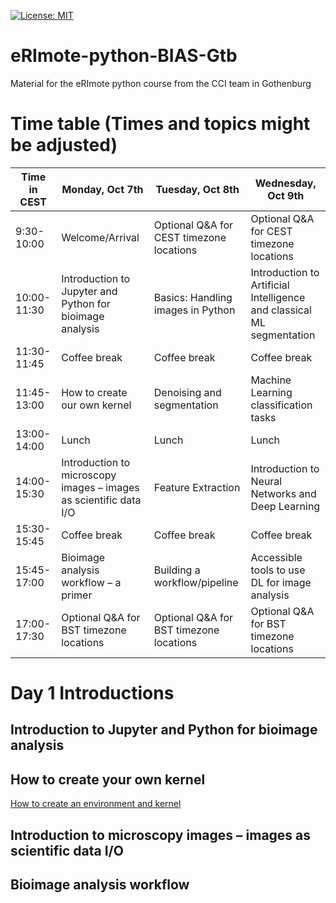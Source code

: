 [![License: MIT](https://img.shields.io/badge/License-MIT-yellow.svg)](https://opensource.org/licenses/MIT)

# eRImote-python-BIAS-Gtb
Material for the eRImote python course from the CCI team in Gothenburg

# Time table (Times and topics might be adjusted)
| Time in CEST        | Monday, Oct 7th                                         | Tuesday, Oct 8th                                    | Wednesday, Oct 9th                                    |
|---------------------|--------------------------------------------------------|-----------------------------------------------------|-------------------------------------------------------|
| 9:30-10:00          | Welcome/Arrival                                         | Optional Q&A for CEST timezone locations            | Optional Q&A for CEST timezone locations               |
| 10:00-11:30         | Introduction to Jupyter and Python for bioimage analysis| Basics: Handling images in Python                   | Introduction to Artificial Intelligence and classical ML segmentation |
| 11:30-11:45         | Coffee break                                            | Coffee break                                        | Coffee break                                           |
| 11:45-13:00         | How to create our own kernel                            | Denoising and segmentation                          | Machine Learning classification tasks                  |
| 13:00-14:00         | Lunch                                                   | Lunch                                               | Lunch                                                  |
| 14:00-15:30         | Introduction to microscopy images – images as scientific data I/O |   Feature Extraction   |  Introduction to Neural Networks and Deep Learning |
| 15:30-15:45         | Coffee break                                            | Coffee break                                        | Coffee break                                           |
| 15:45-17:00         | Bioimage analysis workflow – a primer  | Building a workflow/pipeline                        | Accessible tools to use DL for image analysis          |
| 17:00-17:30         | Optional Q&A for BST timezone locations                 | Optional Q&A for BST timezone locations             | Optional Q&A for BST timezone locations                |


# Day 1 Introductions

## Introduction to Jupyter and Python for bioimage analysis


## How to create your own kernel
[How to create an environment and kernel](create_kernel/README.md)

## Introduction to microscopy images – images as scientific data I/O


## Bioimage analysis workflow